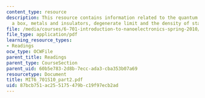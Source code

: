 ```yaml
---
content_type: resource
description: This resource contains information related to the quantum particle in
  a box, metals and insulators, degenerate limit and the density of states.
file: /media/courses/6-701-introduction-to-nanoelectronics-spring-2010/87bcb751ac255175479bc19f97ecb2ad_MIT6_701S10_part2.pdf
file_type: application/pdf
learning_resource_types:
- Readings
ocw_type: OCWFile
parent_title: Readings
parent_type: CourseSection
parent_uid: 60b5e783-2d8b-7ecc-ada3-cba353b07a69
resourcetype: Document
title: MIT6_701S10_part2.pdf
uid: 87bcb751-ac25-5175-479b-c19f97ecb2ad
---
```

